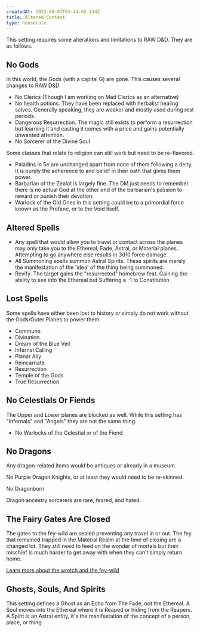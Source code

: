 ```yaml
---
createdAt: 2022-08-07T03:44:02.134Z
title: Altered Content
type: houserule
---
```

This setting requires some alterations and limitations to RAW D&D. They are as follows.

## [](http://localhost:3000/houserules/altered-content#no-gods)No Gods

In this world, the Gods (with a capital G) are gone. This causes several changes to RAW D&D

* No Clerics (Though I am working on Mad Clerics as an alternative)
* No health potions. They have been replaced with herbalist healing salves. Generally speaking, they are weaker and mostly used during rest periods.
* Dangerous Resurrection. The magic still exists to perform a resurrection but learning it and casting it comes with a price and gains potentially unwanted attention.
* No Sorcerer of the Divine Soul

Some classes that relate to religion can still work but need to be re-flavored.

* Paladins in 5e are unchanged apart from none of them following a deity. It is purely the adherence to and belief in their oath that gives them power.
* Barbarian of the Zealot is largely fine. The DM just needs to remember there is no actual God at the other end of the barbarian's passion to reward or punish their devotion.
* Warlock of the Old Ones in this setting could be to a primordial force known as the Profane, or to the Void itself.

## [](http://localhost:3000/houserules/altered-content#altered-spells)Altered Spells

* Any spell that would allow you to travel or contact across the planes may only take you to the Ethereal, Fade, Astral, or Material planes. Attempting to go anywhere else results in 3d10 force damage.
* All Summoning spells summon Astral Spirits. These spirits are merely the manifestation of the 'idea' of the thing being summoned.
* Revify. The target gains the "resurrected" homebrew feat. Gaining the ability to see into the Ethereal but Suffering a -1 to Constitution

## [](http://localhost:3000/houserules/altered-content#lost-spells)Lost Spells

Some spells have either been lost to history or simply do not work without the Gods/Outer Planes to power them.

* Commune
* Divination
* Dream of the Blue Veil
* Infernal Calling
* Planar Ally
* Reincarnate
* Resurrection
* Temple of the Gods
* True Resurrection

## [](http://localhost:3000/houserules/altered-content#no-celestials-or-fiends)No Celestials Or Fiends

The Upper and Lower planes are blocked as well. While this setting has "Infernals" and "Angels" they are not the same thing.

* No Warlocks of the Celestial or of the Fiend

## [](http://localhost:3000/houserules/altered-content#no-dragons)No Dragons

Any dragon-related items would be antiques or already in a museum.

No Purple Dragon Knights, or at least they would need to be re-skinned.

No Dragonborn

Dragon ancestry sorcerers are rare, feared, and hated.

## [](http://localhost:3000/houserules/altered-content#the-fairy-gates-are-closed)The Fairy Gates Are Closed

The gates to the fey-wild are sealed preventing any travel in or out. The fey that remained trapped in the Material Realm at the time of closing are a changed lot. They still need to feed on the wonder of mortals but their mischief is much harder to get away with when they can't simply return home.

[Learn more about the wretch and the fey-wild](https://www.fourshame.com/cosmology/fey-wild)

## [](http://localhost:3000/houserules/altered-content#ghosts-souls-and-spirits)Ghosts, Souls, And Spirits

This setting defines a Ghost as an Echo from The Fade, not the Ethereal. A Soul moves into the Ethereal where it is Reaped or hiding from the Reapers. A Spirit is an Astral entity, it's the manifestation of the concept of a person, place, or thing.